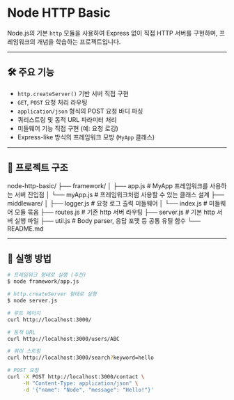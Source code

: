 # Node HTTP Basic

Node.js의 기본 `http` 모듈을 사용하여 Express 없이 직접 HTTP 서버를 구현하며, 프레임워크의 개념을 학습하는 프로젝트입니다.

---

## 🛠 주요 기능

- `http.createServer()` 기반 서버 직접 구현
- `GET`, `POST` 요청 처리 라우팅
- `application/json` 형식의 POST 요청 바디 파싱
- 쿼리스트링 및 동적 URL 파라미터 처리
- 미들웨어 기능 직접 구현 (예: 요청 로깅)
- Express-like 방식의 프레임워크 모방 (`MyApp` 클래스)

---

## 📁 프로젝트 구조
node-http-basic/
├── framework/
│ ├── app.js    # MyApp 프레임워크를 사용하는 서버 진입점
│ └── myApp.js  # 프레임워크처럼 사용할 수 있는 클래스 설계
├── middleware/
│ ├── logger.js # 요청 로그 출력 미들웨어
│ └── index.js  # 미들웨어 모듈 묶음
├── routes.js   # 기존 http 서버 라우팅
├── server.js   # 기본 http 서버 실행 파일
├── util.js     # Body parser, 응답 포맷 등 공통 유틸 함수
└── README.md

---

## 🚀 실행 방법

```bash
# 프레임워크 형태로 실행 (추천)
$ node framework/app.js

# http.createServer 형태로 실행
$ node server.js

# 루트 페이지
curl http://localhost:3000/

# 동적 URL
curl http://localhost:3000/users/ABC

# 쿼리 스트링
curl http://localhost:3000/search?keyword=hello

# POST 요청
curl -X POST http://localhost:3000/contact \
     -H "Content-Type: application/json" \
     -d '{"name": "Node", "message": "Hello!"}'